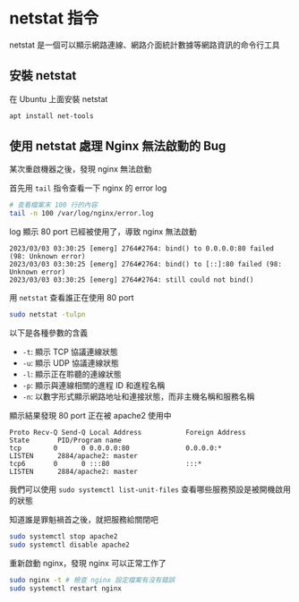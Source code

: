 # netstat 指令

netstat 是一個可以顯示網路連線、網路介面統計數據等網路資訊的命令行工具

## 安裝 netstat

在 Ubuntu 上面安裝 netstat

```bash
apt install net-tools
```

## 使用 netstat 處理 Nginx 無法啟動的 Bug

某次重啟機器之後，發現 nginx 無法啟動

首先用 `tail` 指令查看一下 nginx 的 error log

```bash
# 查看檔案末 100 行的內容
tail -n 100 /var/log/nginx/error.log
```

log 顯示 80 port 已經被使用了，導致 nginx 無法啟動

```plaintext
2023/03/03 03:30:25 [emerg] 2764#2764: bind() to 0.0.0.0:80 failed (98: Unknown error)
2023/03/03 03:30:25 [emerg] 2764#2764: bind() to [::]:80 failed (98: Unknown error)
2023/03/03 03:30:25 [emerg] 2764#2764: still could not bind()
```

用 `netstat` 查看誰正在使用 80 port

```bash
sudo netstat -tulpn
```

以下是各種參數的含義

- `-t`: 顯示 TCP 協議連線狀態
- `-u`: 顯示 UDP 協議連線狀態
- `-l`: 顯示正在聆聽的連線狀態
- `-p`: 顯示與連線相關的進程 ID 和進程名稱
- `-n`: 以數字形式顯示網路地址和連接狀態，而非主機名稱和服務名稱

顯示結果發現 80 port 正在被 apache2 使用中

```plaintext
Proto Recv-Q Send-Q Local Address           Foreign Address         State       PID/Program name
tcp        0      0 0.0.0.0:80              0.0.0.0:*               LISTEN      2884/apache2: master
tcp6       0      0 :::80                   :::*                    LISTEN      2884/apache2: master
```

我們可以使用 `sudo systemctl list-unit-files` 查看哪些服務預設是被開機啟用的狀態

知道誰是罪魁禍首之後，就把服務給關閉吧

```bash
sudo systemctl stop apache2
sudo systemctl disable apache2
```

重新啟動 nginx，發現 nginx 可以正常工作了

```bash
sudo nginx -t # 檢查 nginx 設定檔案有沒有錯誤
sudo systemctl restart nginx
```
